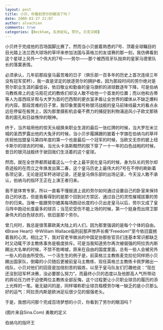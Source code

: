 ```yaml
---
layout: post
title: 小贝，你看到劳尔的眼泪了吗？
date: 2008-03-27 21:07
author: alvachien
comments: true
categories: [Beckham, 五洲足坛, 劳尔, 贝克汉姆]
---
```

小贝终于完成他的百场国脚比赛了。然而当小贝披着熟悉的7号、顶着全球瞩目的目光踏上法兰西大球场的草坪来参加法国与英格兰的友谊赛的那一刻，我仿佛看到这个星球上另外一个伟大的7号——劳尔——那个被西班牙队抛弃的皇家马德里队长的落寞表情。

必须承认，几年前那段皇马最苦难的日子（俱乐部一百多年的历史上首次连续三年没有冠军奖杯），我一直是坚定的放逐劳尔的拥护者。因为那段时间的劳尔绝对是劳尔职业生涯的最低谷，依旧敬业和勤奋的皇马旗帜的进球数逐年下降，可是伯纳乌教练席上的走马观花式的教练们却没人敢不给他一个首发的位置；而以他和古蒂等人为首西班牙帮与大罗为首的巴西帮的更衣室矛盾让全世界的媒体从不缺乏爆料的内容。那段苦难的日子里，我印象里面号称银河战舰的皇马前锋线最大的看点永远在停留在板凳上，因为那里摄影机会毫不费力的捕捉到利物浦追风小子欧文那铁青的面孔和日益憔悴的眼神。

终于，当齐祖用他的惊天头槌换来职业生涯的最后一张红牌的时候，当大罗在米兰城的圣西罗露出他的大兔牙的时候，当小贝步履蹒跚的披着十字旗在伯纳乌的草坪庆祝他加盟皇马第四年度的第一个也是最后一个冠军的时候，当欧文无奈的披上纽卡斯尔的球衣的时候，当光头卡洛斯黯然的脱下穿了一十一年的白色战袍的时候，昔日的银河战舰终于驶回我们生活着的这个星球。

然而，就在全世界都质疑着这么一个史上最平民化皇马的时候，身为队长的劳尔却奇迹般的在而立之年焕发出第二春，这个皇马历史上最伟大的7号在不停的刷新着各项记录，无论是冠军杯进球记录，还是皇马俱乐部的出场记录，今天没人敢不承认，伯纳乌的指环王正在上演王者归来。

我不是体育专家，所以一直看不懂报道上说的劳尔如何通过设置自己的卧室来保持自己的状态，但是我看得到的是那个回到对方禁区、通过自己的灵性摧城拔寨的劳尔的归来。当唯一能跟劳尔媲美每场跑动长度的小贝出走皇马以后，劳尔又成了皇马阵中跑动长度最多的球员；当范尼受伤不能上场的时候，第一个挺身而出捍卫那身伟大的白色球衣的，依旧是那个劳尔。

曾几何时，我总是很羡慕欧美大陆上的人们，因为那里强调的是每个个体的自由。《Brave Heart》中William Wallace临刑前那声惨声长嘶“Freedom!”至今依旧震撼着我的心灵。相比之下，我对官老爷做派的中国足协那些官员们连基本常识都缺乏时又动辄干涉主教练事务是极度排斥。可是当我知道劳尔再次被倔强的阿拉贡内斯踢出大名单的时候，不禁不胜唏嘘，原来在自由的国度里面，总有一些人会被另外一些人的自由所受伤。一个活生生的例子是，前英格兰主教练麦克拉伦同样把小贝踢出国家队，倒霉的小贝随后更被前皇马主教练、现任英格兰主教练卡佩罗踢出一线队，小贝对他们的回音是加倍刻苦的锻炼，以至于皇马队友们打趣他说：“现在还没到冠军杯决赛，没必要那么努力”。而最终小贝的态度以及他那高人气所带动的舆论压力终于迫使两位主教练全部反悔，这个过程更让小贝职业球员的履历的添上光辉的一笔。毫无疑问的是，同样堪称职业球员楷模劳尔唯一缺乏的是小贝那么好的运气：阿拉贡内斯是欧洲足坛很少见的倔强老头。

于是，我想问问那个完成百场梦想的小贝，你看到了劳尔的眼泪吗？

(图片来自Sina.Com)
勇敢的定义
<img src="http://i0.sinaimg.cn/ty/g/p/2008-03-02/U2688P6T12D3505996F44DT20080302035357.jpg" alt="" />

伯纳乌的指环王
<img src="http://i0.sinaimg.cn/ty/g/2008-03-24/U334P6T12D3551737F44DT20080324070016.jpg" alt="" />
